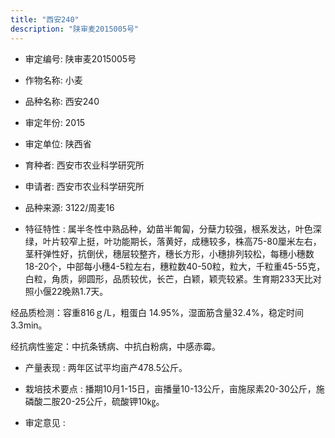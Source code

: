 ```yaml
---
title: "西安240"
description: "陕审麦2015005号"
---
```

* 审定编号:  陕审麦2015005号

*  作物名称:  小麦

*  品种名称:  西安240

*  审定年份:  2015

*  审定单位:  陕西省

* 育种者:  西安市农业科学研究所

*  申请者:  西安市农业科学研究所

*  品种来源:  3122/周麦16

*  特征特性 : 
属半冬性中熟品种，幼苗半匍匐，分蘖力较强，根系发达，叶色深绿，叶片较窄上挺，叶功能期长，落黄好，成穗较多，株高75-80厘米左右，茎秆弹性好，抗倒伏，穗层较整齐，穗长方形，小穗排列较松，每穗小穗数18-20个，中部每小穗4-5粒左右，穗粒数40-50粒，粒大，千粒重45-55克，白粒，角质，卵圆形，品质较优，长芒，白颖，颖壳较紧。生育期233天比对照小偃22晚熟1.7天。
经品质检测：容重816ｇ/L，粗蛋白 14.95%，湿面筋含量32.4%，稳定时间3.3min。
经抗病性鉴定：中抗条锈病、中抗白粉病，中感赤霉。

 
*  产量表现 : 
两年区试平均亩产478.5公斤。

*  栽培技术要点 : 
播期10月1-15日，亩播量10-13公斤，亩施尿素20-30公斤，施磷酸二胺20-25公斤，硫酸钾10㎏。

*  审定意见 : 

